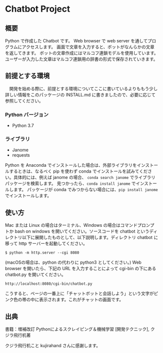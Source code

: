 # Chatbot Project

## 概要
Python で作成した Chatbot です。
Web browser で web server を通してプログラムにアクセスします。
画面で文章を入力すると、ボットがなんらかの文章を返してきます。
ボットの文章作成にはマルコフ連鎖モデルを使用しています。
ユーザーが入力した文章はマルコフ連鎖用の辞書の形式で保存されていきます。

## 前提とする環境

　開発を始める際に、前提とする環境についてここに書いているよりももう少し詳しい情報をこのパッケージの INSTALL.md に書きましたので、必要に応じて参照してください。

### Python バージョン

 - Python 3.7

### ライブラリ
 - Janome
 - requests

 Python を Anaconda でインストールした場合は、外部ライブラリをインストールするときは、なるべく pip を使わず conda でインストールを試みてください。具体的には、例えば janome の場合、 `conda search janome` でライブラリパッケージを検索します。 
見つかったら、`conda install janome` でインストールします。
パッケージが conda でみつからない場合には、`pip install janome` でインストールします。

## 使い方
Mac または Linux の場合はターミナル、Windows の場合はコマンドプロンプトか bash on windows を開いてください。ソースコードを chatbot というディレクトリ以下に展開したものとして、以下説明します。ディレクトリ chatbot に移って http サーバーを起動してください。

```
$ python -m http.server --cgi 8080
```
(macOSの場合は、python の代わりに python3 としてください。)
Web browser を開いたら、下記の URL を入力することによって cgi-bin の下にある chatbot.py を開いてください。
```
http://localhost:8080/cgi-bin/chatbot.py
```
こうすると、ページの一番上に「チャットボットと会話しよう」という文字がピンク色の帯の中に表示されます。これがチャットの画面です。


## 出典
書籍：増補改訂 Pythonによるスクレイピング＆機械学習 [開発テクニック],  クジラ飛行机著

クジラ飛行机こと kujirahand さんに感謝します。
